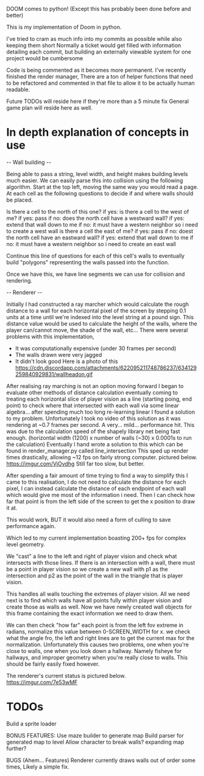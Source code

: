 DOOM comes to python!
(Except this has probably been done before and better)

This is my implementation of Doom in python.

I've tried to cram as much info into my commits as possible while also keeping them short
Normally a ticket would get filled with information detailing each commit, but building an externally
viewable system for one project would be cumbersome

Code is being commented as it becomes more permanent.
I've recently finished the render manager, There are a ton of helper functions that need to be
refactored and commented in that file to allow it to be actually human readable.


Future TODOs will reside here if they're more than a 5 minute fix
General game plan will reside here as well.


# In depth explanation of concepts in use

-- Wall building --

Being able to pass a string, level width, and height makes building levels much easier.
We can easily parse this into collision using the following algorithm.
Start at the top left, moving the same way you would read a page.
At each cell as the following questions to decide if and where walls should be placed.

Is there a cell to the north of this one?
    if yes:
        is there a cell to the west of me?
            if yes: pass
            if no: does the north cell have a westward wall?
                if yes: extend that wall down to me
                if no: it must have a western neighbor so i need to create a west wall
        is there a cell the east of me?
            if yes: pass
            if no: doest the north cell have an eastward wall?
                if yes: extend that wall down to me
                if no: it must have a western neighbor so i need to create an east wall

Continue this line of questions for each of this cell's walls to eventually build "polygons" representing the walls
passed into the function.

Once we have this, we have line segments we can use for collision and rendering.

-- Renderer --

Initially I had constructed a ray marcher which would calculate the rough distance to a wall for each horizontal
pixel of the screen by stepping 0.1 units at a time until we're indexed into the level string at a pound sign.
This distance value would be used to calculate the height of the walls, where the player can/cannot move, the shade of
the wall, etc...
There were several problems with this implementation,
- It was computationally expensive (under 30 frames per second)
- The walls drawn were very jagged
- It didn't look good
Here is a photo of this
https://cdn.discordapp.com/attachments/622095211748786237/634129259840929831/wallheadon.gif


After realising ray marching is not an option moving forward I began to evaluate other methods of distance calculation
eventually coming to treating each horizontal slice of player vision as a line (starting poing, end point) to check
where that intersected with each wall via some linear algebra... after spending much too long re-learning linear I found
a solution to my problem. Unfortunately I took no video of this solution as it was rendering at ~0.7 frames per second.
A very... mild... performance hit. This was due to the calculation speed of the shapely library net being fast enough.
(horizontal width (1200) x number of walls (~30) x 0.0001s to run the calculation)
Eventually I hand wrote a solution to this which can be found in render_manager.py called line_intersection
This sped up render times drastically, allowing ~12 fps on fairly strong computer. pictured below.
https://imgur.com/VjOvdhg
Still far too slow, but better.

After spending a fair amount of time trying to find a way to simplify this I came to this realisation,
I do not need to calculate the distance for each pixel,
I can instead calculate the distance of each endpoint of each wall which would give me most of the information i need.
Then I can check how far that point is from the left side of the screen to get the x position to draw it at.

This would work, BUT it would also need a form of culling to save performance again.

Which led to my current implementation boasting 200+ fps for complex level geometry.

We "cast" a line to the left and right of player vision and check what intersects with those lines.
If there is an intersection with a wall, there must be a point in player vision so we create a new wall with p1 as
the intersection and p2 as the point of the wall in the triangle that is player vision.

This handles all walls touching the extremes of player vision.
All we need next is to find which walls have all points fully within player vision and create those as walls as well.
Now we have newly created wall objects for this frame containing the exact information we need to draw them.

We can then check "how far" each point is from the left fov extreme in radians,
normalize this value between 0-SCREEN_WIDTH for x.
we check what the angle fro, the left and right lines are to get the current max for the normalization.
Unfortunately this causes two problems, one when you're close to walls, one when you look down a hallway.
Namely fisheye for hallways, and improper geometry when you're really close to walls.
This should be fairly easily fixed however.

The renderer's current status is pictured below.
https://imgur.com/7e53wMF

# TODOs
Build a sprite loader


BONUS FEATURES:
Use maze builder to generate map
Build parser for generated map to level
Allow character to break walls? expanding map further?

BUGS (Ahem... Features)
Renderer currently draws walls out of order some times, Likely a simple fix.
